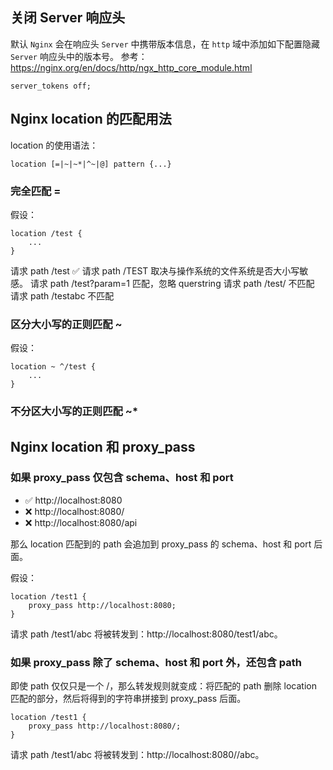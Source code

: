 ## 关闭 Server 响应头
默认 `Nginx` 会在响应头 `Server` 中携带版本信息，在 `http` 域中添加如下配置隐藏 `Server` 响应头中的版本号。
参考：https://nginx.org/en/docs/http/ngx_http_core_module.html
```
server_tokens off;
```

## Nginx location 的匹配用法

location 的使用语法：
```
location [=|~|~*|^~|@] pattern {...}
```

### 完全匹配 =
假设：
```
location /test {
	...
}
```

请求 path /test ✅
请求 path /TEST 取决与操作系统的文件系统是否大小写敏感。
请求 path /test?param=1 匹配，忽略 querstring
请求 path /test/ 不匹配
请求 path /testabc 不匹配

### 区分大小写的正则匹配 ~
假设：
```
location ~ ^/test {
	...
}
```

### 不分区大小写的正则匹配 ~*

### 

## Nginx location 和 proxy_pass

### 如果 proxy_pass 仅包含 schema、host 和 port
- ✅ http://localhost:8080 
- ❌ http://localhost:8080/
- ❌ http://localhost:8080/api

那么 location 匹配到的 path 会追加到 proxy_pass 的 schema、host 和 port 后面。

假设：
```
location /test1 {
	proxy_pass http://localhost:8080;
}
```

请求 path /test1/abc 将被转发到：http://localhost:8080/test1/abc。

### 如果 proxy_pass 除了 schema、host 和 port 外，还包含 path
即使 path 仅仅只是一个 /，那么转发规则就变成：将匹配的 path 删除 location 匹配的部分，然后将得到的字符串拼接到 proxy_pass 后面。

```
location /test1 {
	proxy_pass http://localhost:8080/;
}
```

请求 path /test1/abc 将被转发到：http://localhost:8080//abc。